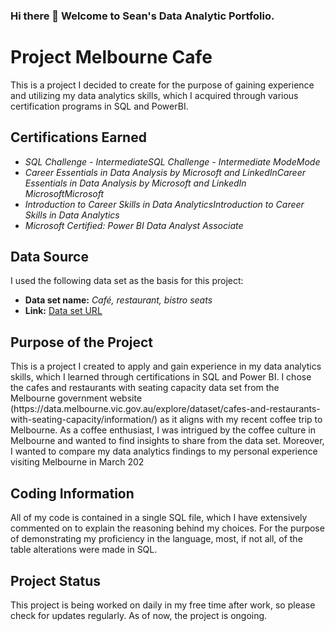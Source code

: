 ### Hi there 👋 Welcome to Sean's Data Analytic Portfolio.
<h1>Project Melbourne Cafe</h1>

<p>This is a project I decided to create for the purpose of gaining experience and utilizing my data analytics skills, which I acquired through various certification programs in SQL and PowerBI.</p>

<h2>Certifications Earned</h2>
<ul>
  <li><em>
SQL Challenge - IntermediateSQL Challenge - Intermediate
ModeMode</em></li>
<li><em>Career Essentials in Data Analysis by Microsoft and LinkedInCareer Essentials in Data Analysis by Microsoft and LinkedIn
MicrosoftMicrosoft</em></li>
<li><em>Introduction to Career Skills in Data AnalyticsIntroduction to Career Skills in Data Analytics</em></li>
<li><em>Microsoft Certified: Power BI Data Analyst Associate</em></li>
</ul>

<h2>Data Source</h2>
<p>I used the following data set as the basis for this project:</p>
<ul>
  <li><strong>Data set name:</strong> <em>Café, restaurant, bistro seats
</em></li>
  <li><strong>Link:</strong> <a href="https://data.melbourne.vic.gov.au/explore/dataset/cafes-and-restaurants-with-seating-capacity/information/
">Data set URL</a></li>
</ul>

<h2>Purpose of the Project</h2>
<p>This is a project I created to apply and gain experience in my data analytics skills, which I learned through certifications in SQL and Power BI.
I chose the cafes and restaurants with seating capacity data set from the Melbourne government website (https://data.melbourne.vic.gov.au/explore/dataset/cafes-and-restaurants-with-seating-capacity/information/) as it aligns with my recent coffee trip to Melbourne. As a coffee enthusiast, I was intrigued by the coffee culture in Melbourne and wanted to find insights to share from the data set. Moreover, I wanted to compare my data analytics findings to my personal experience visiting Melbourne in March 202</p>


<h2>Coding Information</h2>
<p>All of my code is contained in a single SQL file, which I have extensively commented on to explain the reasoning behind my choices. For the purpose of demonstrating my proficiency in the language, most, if not all, of the table alterations were made in SQL.</p>

<h2>Project Status</h2>
<p>This project is being worked on daily in my free time after work, so please check for updates regularly. As of now, the project is ongoing.</p>
